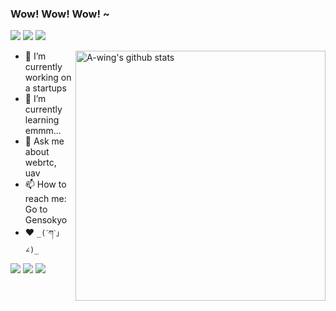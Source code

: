 ### Wow! Wow! Wow! ~

[![](https://img.shields.io/badge/-@a_wing-1ca0f1?style=flat-square&labelColor=1ca0f1&logo=twitter&logoColor=white)](https://twitter.com/_a_wing) 
[![](https://img.shields.io/badge/-a_wing-911318?style=flat-square&logo=Jekyll&logoColor=fff)](https://a-wing.top/)
[![](https://img.shields.io/badge/-t.me/a_wing-3db6f1?style=flat-square&logo=Telegram&logoColor=2ca5e0)](https://t.me/a_wing)


<a href="#">
<img align="right" src="https://github-readme-stats.vercel.app/api?username=a-wing&show_icons=true&theme=gruvbox&bg_color=ffffff00" alt="A-wing's github stats" width="400px">
</a>

- 🔭 I’m currently working on a startups
- 🌱 I’m currently learning emmm...
- 💬 Ask me about webrtc, uav
- 📫 How to reach me: Go to Gensokyo
- :heart: `_(ˊཀˋ」∠)_`

![](https://img.shields.io/badge/-JavaScript-e5cd0c?style=flat-square&logo=JavaScript&labelColor=f7df1e&logoColor=000)
![](https://img.shields.io/badge/-golang-29beb0?style=flat-square&logo=go&labelColor=b8fff8)
![](https://img.shields.io/badge/-WebRTC-008000?style=flat-square&logo=WebRTC&labelColor=90EE90)
